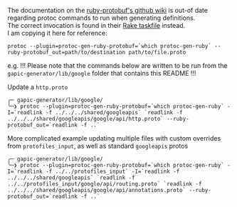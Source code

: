 The documentation on the [ruby-protobuf's github wiki](https://github.com/ruby-protobuf/protobuf/wiki/Compiling-Definitions) is out-of date regarding protoc commands to run when generating definitions.  
The correct invocation is found in their [Rake taskfile](https://github.com/ruby-protobuf/protobuf/blob/master/lib/protobuf/tasks/compile.rake) instead.  
I am copying it here for reference:  
```
protoc --plugin=protoc-gen-ruby-protobuf=`which protoc-gen-ruby` --ruby-protobuf_out=path/to/destination path/to/file.proto
```

e.g. 
!!! Please note that the commands below are written to be run from the `gapic-generator/lib/google` folder that contains this README !!!

Update a `http.proto`
```
╭─ gapic-generator/lib/google/
╰─❯ protoc --plugin=protoc-gen-ruby-protobuf=`which protoc-gen-ruby` -I=`readlink -f ../../../shared/googleapis` `readlink -f ../../../shared/googleapis/google/api/http.proto` --ruby-protobuf_out=`readlink -f ..`
```

More complicated example updating multiple files with custom overrides from `protofiles_input`, as well as standard `googleapis` protos
```
╭─ gapic-generator/lib/google/
╰─❯ protoc --plugin=protoc-gen-ruby-protobuf=`which protoc-gen-ruby` -I=`readlink -f ../../protofiles_input` -I=`readlink -f ../../../shared/googleapis` `readlink -f ../../protofiles_input/google/api/routing.proto` `readlink -f ../../../shared/googleapis/google/api/annotations.proto` --ruby-protobuf_out=`readlink -f ..`
```
